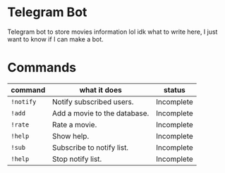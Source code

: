 # Telegram Bot

Telegram bot to store movies information lol idk what to write here, I just want to know if I can make a bot.

# Commands

| command   | what it does                 | status     |
| --------- | ---------------------------- | ---------- |
| `!notify` | Notify subscribed users.     | Incomplete |
| `!add`    | Add a movie to the database. | Incomplete |
| `!rate`   | Rate a movie.                | Incomplete |
| `!help`   | Show help.                   | Incomplete |
| `!sub`    | Subscribe to notify list.    | Incomplete |
| `!help`   | Stop notify list.            | Incomplete |
